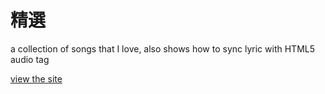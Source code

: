 精選
========

a collection of songs that I love, also shows how to sync lyric with HTML5 audio tag

[view the site](http://wayou.github.io/selected)
